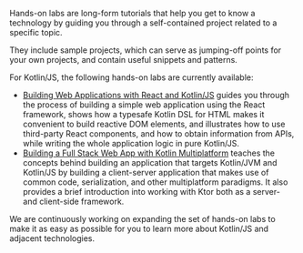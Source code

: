 [//]: # (title: Hands-on labs for Kotlin/JS)

Hands-on labs are long-form tutorials that help you get to know a technology by guiding you through 
a self-contained project related to a specific topic. 

They include sample projects, which can serve as jumping-off points for your own projects, and contain useful snippets and patterns.

For Kotlin/JS, the following hands-on labs are currently available:

* [Building Web Applications with React and Kotlin/JS](https://play.kotlinlang.org/hands-on/Building%20Web%20Applications%20with%20React%20and%20Kotlin%20JS/) 
guides you through the process of building a simple web application
 using the React framework, shows how a typesafe Kotlin DSL for HTML makes it convenient to build reactive DOM elements, 
 and illustrates how to use third-party React components, and how to obtain information from APIs, 
 while writing the whole application logic in pure Kotlin/JS.
* [Building a Full Stack Web App with Kotlin Multiplatform](https://play.kotlinlang.org/hands-on/Full%20Stack%20Web%20App%20with%20Kotlin%20Multiplatform/) 
teaches the concepts behind building an application that targets Kotlin/JVM and Kotlin/JS by building a client-server application 
that makes use of common code, serialization, and other multiplatform paradigms. 
It also provides a brief introduction into working with Ktor both as a server- and client-side framework.

We are continuously working on expanding the set of hands-on labs to make it as easy as possible for you to learn more about Kotlin/JS and adjacent technologies.